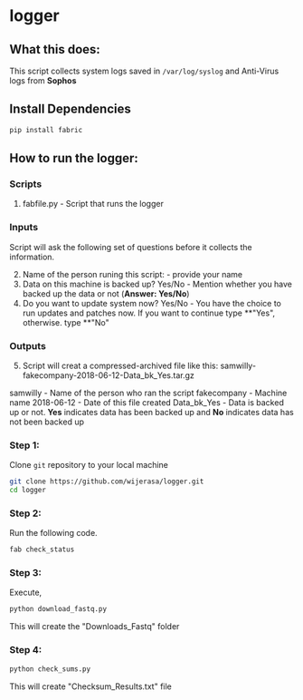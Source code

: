 # logger

## What this does:

This script collects system logs saved in `/var/log/syslog` and Anti-Virus logs from **Sophos**

## Install Dependencies 

```bash
pip install fabric
```

## How to run the logger:


### Scripts

1. fabfile.py - Script that runs the logger

### Inputs

Script will ask the following set of questions before it collects the information.

2. Name of the person runing this script: - provide your name
3. Data on this machine is backed up? Yes/No - Mention whether you have backed up the data or not (**Answer: Yes/No**)
4. Do you want to update system now? Yes/No - You have the choice to run updates and patches now. If you want to continue type **"Yes", otherwise. type **"No"

### Outputs

5. Script will creat a compressed-archived file like this: samwilly-fakecompany-2018-06-12-Data_bk_Yes.tar.gz

samwilly - Name of the person who ran the script
fakecompany - Machine name
2018-06-12 - Date of this file created
Data_bk_Yes - Data is backed up or not. **Yes** indicates data has been backed up and **No** indicates data has not been backed up

### Step 1:

Clone `git` repository to your local machine

```bash
git clone https://github.com/wijerasa/logger.git
cd logger

```

### Step 2:

Run the following code.

```bash
fab check_status

```

### Step 3:

Execute,

```bash
python download_fastq.py
```

This will create the "Downloads_Fastq" folder

### Step 4:

```bash
python check_sums.py
```

This will create "Checksum_Results.txt" file
